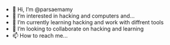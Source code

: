 - 👋 Hi, I’m @parsaemamy
- 👀 I’m interested in hacking and computers and...
- 🌱 I’m currently learning hacking and work with diffrent tools
- 💞️ I’m looking to collaborate on hacking and learning
- 📫 How to reach me...

<!---
parsaemamy/parsaemamy is a ✨ special ✨ repository because its `README.md` (this file) appears on your GitHub profile.
You can click the Preview link to take a look at your changes.
--->
